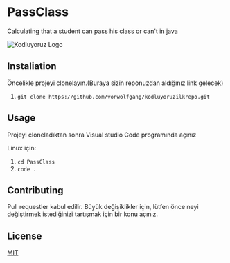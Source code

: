 # PassClass
Calculating that a student can pass his class or can't in java

![Kodluyoruz Logo](https://cdn.discordapp.com/attachments/746116251881046046/763027125808660560/779bef14-e6a9-4b2a-91ef-d70c039624f5.png)

## Instaliation
Öncelikle projeyi clonelayın.(Buraya sizin reponuzdan aldığınız link gelecek)
1. `git clone https://github.com/vonwolfgang/kodluyoruzilkrepo.git`

## Usage
Projeyi cloneladıktan sonra Visual studio Code programında açınız

Linux için:
1. `cd PassClass`
2. `code .`

## Contributing
Pull requestler kabul edilir. Büyük değişiklikler için, lütfen önce neyi değiştirmek istediğinizi tartışmak için bir konu açınız.

## License
[MIT](https://choosealicense.com/licenses/mit/)
